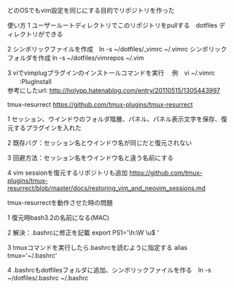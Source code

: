 どのOSでもvim設定を同じにする目的でリポジトリを作った

使い方
1 ユーザールートディレクトリでこのリポジトリをpullする　dotfiles ディレクトリができる

2 シンボリックファイルを作成　ln -s ~/dotfiles/_vimrc ~/.vimrc
  シンボリックフォルダを作成  ln -s ~/dotfiles/vimrepos ~/.vim
  
3 viでvimplugプラグインのインストールコマンドを実行
　例　vi ~/.vimrc 
 　　:PlugInstall   
参考にしたurl: http://holypp.hatenablog.com/entry/20110515/1305443997


tmux-resurrect https://github.com/tmux-plugins/tmux-resurrect

1 セッション、ウインドウのフォルダ階層、パネル、パネル表示文字を保存、復元するプラグインを入れた

2 既存バグ：セッション名とウインドウ名が同じだと復元されない

3 回避方法：セッション名をウインドウ名と違う名前にする

4 vim sessionを復元するリポジトリも追加 https://github.com/tmux-plugins/tmux-resurrect/blob/master/docs/restoring_vim_and_neovim_sessions.md



tmux-resurrectを動作させた時の問題

1 復元時bash3.2の名前になる(MAC)

2 解決：.bashrcに修正を記載 export PS1='\h:\W \u\$ ' 

3 tmuxコマンドを実行したら.bashrcを読むように指定する alias tmux='~/.bashrc'

4 .bashrcもdotfilesフォルダに追加、シンボリックファイルを作る　ln -s ~/dotfiles/.bashrc ~/.bashrc

